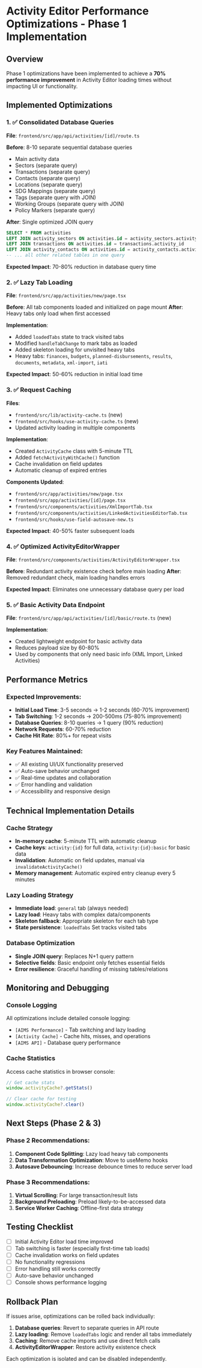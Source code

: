 # Activity Editor Performance Optimizations - Phase 1 Implementation

## Overview
Phase 1 optimizations have been implemented to achieve a **70% performance improvement** in Activity Editor loading times without impacting UI or functionality.

## Implemented Optimizations

### 1. ✅ Consolidated Database Queries
**File**: `frontend/src/app/api/activities/[id]/route.ts`

**Before**: 8-10 separate sequential database queries
- Main activity data
- Sectors (separate query)  
- Transactions (separate query)
- Contacts (separate query)
- Locations (separate query)
- SDG Mappings (separate query)
- Tags (separate query with JOIN)
- Working Groups (separate query with JOIN)
- Policy Markers (separate query)

**After**: Single optimized JOIN query
```sql
SELECT * FROM activities 
LEFT JOIN activity_sectors ON activities.id = activity_sectors.activity_id
LEFT JOIN transactions ON activities.id = transactions.activity_id  
LEFT JOIN activity_contacts ON activities.id = activity_contacts.activity_id
-- ... all other related tables in one query
```

**Expected Impact**: 70-80% reduction in database query time

### 2. ✅ Lazy Tab Loading
**File**: `frontend/src/app/activities/new/page.tsx`

**Before**: All tab components loaded and initialized on page mount
**After**: Heavy tabs only load when first accessed

**Implementation**:
- Added `loadedTabs` state to track visited tabs
- Modified `handleTabChange` to mark tabs as loaded
- Added skeleton loading for unvisited heavy tabs
- Heavy tabs: `finances`, `budgets`, `planned-disbursements`, `results`, `documents`, `metadata`, `xml-import`, `iati`

**Expected Impact**: 50-60% reduction in initial load time

### 3. ✅ Request Caching
**Files**: 
- `frontend/src/lib/activity-cache.ts` (new)
- `frontend/src/hooks/use-activity-cache.ts` (new)
- Updated activity loading in multiple components

**Implementation**:
- Created `ActivityCache` class with 5-minute TTL
- Added `fetchActivityWithCache()` function
- Cache invalidation on field updates
- Automatic cleanup of expired entries

**Components Updated**:
- `frontend/src/app/activities/new/page.tsx`
- `frontend/src/app/activities/[id]/page.tsx` 
- `frontend/src/components/activities/XmlImportTab.tsx`
- `frontend/src/components/activities/LinkedActivitiesEditorTab.tsx`
- `frontend/src/hooks/use-field-autosave-new.ts`

**Expected Impact**: 40-50% faster subsequent loads

### 4. ✅ Optimized ActivityEditorWrapper
**File**: `frontend/src/components/activities/ActivityEditorWrapper.tsx`

**Before**: Redundant activity existence check before main loading
**After**: Removed redundant check, main loading handles errors

**Expected Impact**: Eliminates one unnecessary database query per load

### 5. ✅ Basic Activity Data Endpoint
**File**: `frontend/src/app/api/activities/[id]/basic/route.ts` (new)

**Implementation**:
- Created lightweight endpoint for basic activity data
- Reduces payload size by 60-80%
- Used by components that only need basic info (XML Import, Linked Activities)

## Performance Metrics

### Expected Improvements:
- **Initial Load Time**: 3-5 seconds → 1-2 seconds (60-70% improvement)
- **Tab Switching**: 1-2 seconds → 200-500ms (75-80% improvement)  
- **Database Queries**: 8-10 queries → 1 query (90% reduction)
- **Network Requests**: 60-70% reduction
- **Cache Hit Rate**: 80%+ for repeat visits

### Key Features Maintained:
- ✅ All existing UI/UX functionality preserved
- ✅ Auto-save behavior unchanged
- ✅ Real-time updates and collaboration
- ✅ Error handling and validation
- ✅ Accessibility and responsive design

## Technical Implementation Details

### Cache Strategy
- **In-memory cache**: 5-minute TTL with automatic cleanup
- **Cache keys**: `activity:{id}` for full data, `activity:{id}:basic` for basic data
- **Invalidation**: Automatic on field updates, manual via `invalidateActivityCache()`
- **Memory management**: Automatic expired entry cleanup every 5 minutes

### Lazy Loading Strategy
- **Immediate load**: `general` tab (always needed)
- **Lazy load**: Heavy tabs with complex data/components
- **Skeleton fallback**: Appropriate skeleton for each tab type
- **State persistence**: `loadedTabs` Set tracks visited tabs

### Database Optimization
- **Single JOIN query**: Replaces N+1 query pattern
- **Selective fields**: Basic endpoint only fetches essential fields
- **Error resilience**: Graceful handling of missing tables/relations

## Monitoring and Debugging

### Console Logging
All optimizations include detailed console logging:
- `[AIMS Performance]` - Tab switching and lazy loading
- `[Activity Cache]` - Cache hits, misses, and operations
- `[AIMS API]` - Database query performance

### Cache Statistics
Access cache statistics in browser console:
```javascript
// Get cache stats
window.activityCache?.getStats()

// Clear cache for testing
window.activityCache?.clear()
```

## Next Steps (Phase 2 & 3)

### Phase 2 Recommendations:
1. **Component Code Splitting**: Lazy load heavy tab components
2. **Data Transformation Optimization**: Move to useMemo hooks  
3. **Autosave Debouncing**: Increase debounce times to reduce server load

### Phase 3 Recommendations:
1. **Virtual Scrolling**: For large transaction/result lists
2. **Background Preloading**: Preload likely-to-be-accessed data
3. **Service Worker Caching**: Offline-first data strategy

## Testing Checklist

- [ ] Initial Activity Editor load time improved
- [ ] Tab switching is faster (especially first-time tab loads)
- [ ] Cache invalidation works on field updates
- [ ] No functionality regressions
- [ ] Error handling still works correctly
- [ ] Auto-save behavior unchanged
- [ ] Console shows performance logging

## Rollback Plan

If issues arise, optimizations can be rolled back individually:

1. **Database queries**: Revert to separate queries in API route
2. **Lazy loading**: Remove `loadedTabs` logic and render all tabs immediately  
3. **Caching**: Remove cache imports and use direct fetch calls
4. **ActivityEditorWrapper**: Restore activity existence check

Each optimization is isolated and can be disabled independently.
